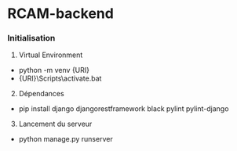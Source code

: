 # RCAM-backend

### Initialisation

1. Virtual Environment

* python -m venv {URI}
* {URI}\Scripts\activate.bat

2. Dépendances

* pip install django djangorestframework black pylint pylint-django

3. Lancement du serveur

* python manage.py runserver
